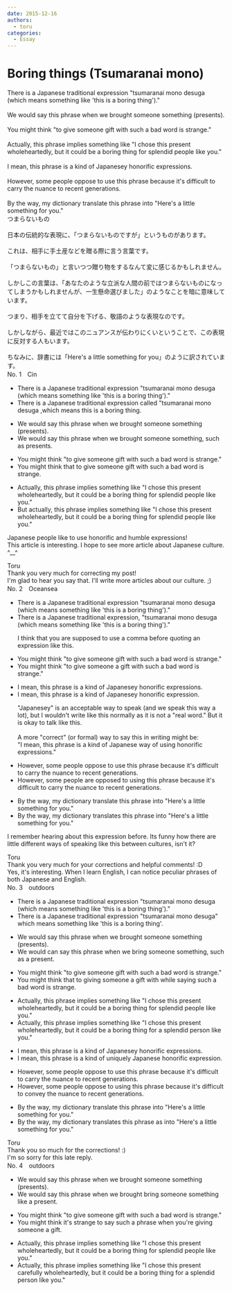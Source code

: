 ```yaml
---
date: 2015-12-16
authors:
  - toru
categories:
  - Essay
---
```


<h1 id="subject_show">Boring things (Tsumaranai mono)</h1>
<div class="date" hidden>Dec 16, 2015 10:30</div>
<div id="post"><div id="body_show_ori">
There is a Japanese traditional expression "tsumaranai mono desuga (which means something like 'this is a boring thing')."<br/><br/>We would say this phrase when we brought someone something (presents).<br/><br/>You might think "to give someone gift with such a bad word is strange."<br/><br/>Actually, this phrase implies something like "I chose this present wholeheartedly, but it could be a boring thing for splendid people like you."<br/><br/>I mean, this phrase is a kind of Japanesey honorific expressions.<br/><br/>However, some people oppose to use this phrase because it's difficult to carry the nuance to recent generations.<br/><br/>By the way, my dictionary translate this phrase into "Here's a little something for you."
</div></div>

<!-- more -->

<div id="post_ja"><div id="body_show_mo">
つまらないもの<br/><br/>日本の伝統的な表現に、「つまらないものですが」というものがあります。<br/><br/>これは、相手に手土産などを贈る際に言う言葉です。<br/><br/>「つまらないもの」と言いつつ贈り物をするなんて変に感じるかもしれません。<br/><br/>しかしこの言葉は、「あなたのような立派な人間の前ではつまらないものになってしまうかもしれませんが、一生懸命選びました」のようなことを暗に意味しています。<br/><br/>つまり、相手を立てて自分を下げる、敬語のような表現なのです。<br/><br/>しかしながら、最近ではこのニュアンスが伝わりにくいということで、この表現に反対する人もいます。<br/><br/>ちなみに、辞書には「Here's a little something for you」のように訳されています。
</div></div>
<div id="block"><div class="first_name"> No. 1　<span class="just_name">Cin</span></div><div id="block2">
<ul class="correction_field">
<li class="incorrect">There is a Japanese traditional expression "tsumaranai mono desuga (which means something like 'this is a boring thing')."</li>
<li class="corrected correct">
There is a Japanese traditional expression <span class="f_gray">called</span><span class="f_red"> </span>"tsumaranai mono desuga ,which means this is a boring thing.
</li>
</ul>
<ul class="correction_field">
<li class="incorrect">We would say this phrase when we brought someone something (presents).</li>
<li class="corrected correct">
We would say this phrase when we brought someone something, such as presents.
</li>
</ul>
<ul class="correction_field">
<li class="incorrect">You might think "to give someone gift with such a bad word is strange."</li>
<li class="corrected correct">
You might think that to give someone gift with such a bad word is strange.
</li>
</ul>
<ul class="correction_field">
<li class="incorrect">Actually, this phrase implies something like "I chose this present wholeheartedly, but it could be a boring thing for splendid people like you."</li>
<li class="corrected correct">
But actually, this phrase implies something like "I chose this present wholeheartedly, but it could be a boring thing for splendid people like you."
</li>
</ul>
<p class="comment_small">
 Japanese people like to use honorific and humble expressions!
 <br/>
 This article is interesting. I hope to see more article about Japanese culture. ^__^
</p>

</div><div class="name"><span class="just_name">Toru</span><br>
Thank you very much for correcting my post! <br/>I'm glad to hear you say that. I'll write more articles about our culture. ;)
</div>
</div>
<div id="block"><div class="first_name"> No. 2　<span class="just_name">Oceansea</span></div><div id="block2">
<ul class="correction_field">
<li class="incorrect">There is a Japanese traditional expression "tsumaranai mono desuga (which means something like 'this is a boring thing')."</li>
<li class="corrected correct">
There is a Japanese traditional expression, "tsumaranai mono desuga (which means something like 'this is a boring thing')."
<p class="correction_comment">I think that you are supposed to use a comma before quoting an expression like this.</p>
</li>
</ul>
<ul class="correction_field">
<li class="incorrect">You might think "to give someone gift with such a bad word is strange."</li>
<li class="corrected correct">
You might think "to give someone <span class="f_red">a</span> gift with such a bad word is strange."
</li>
</ul>
<ul class="correction_field">
<li class="incorrect">I mean, this phrase is a kind of Japanesey honorific expressions.</li>
<li class="corrected correct">
I mean, this phrase is a kind of Japanesey honorific expressio<span class="f_red">n</span>.
<p class="correction_comment">"Japanesey" is an acceptable way to speak (and we speak this way a lot), but I wouldn't write like this normally as it is not a "real word." But it is okay to talk like this.<br/><br/>A more "correct" (or formal) way to say this in writing might be:<br/>"I mean, this phrase is a kind of Japanese way of using honorific expressions."</p>
</li>
</ul>
<ul class="correction_field">
<li class="incorrect">However, some people oppose to use this phrase because it's difficult to carry the nuance to recent generations.</li>
<li class="corrected correct">
However, some people <span class="f_red">are </span>oppose<span class="f_red">d</span> to us<span class="f_blue">ing</span> this phrase because it's difficult to carry the nuance to recent generations.
</li>
</ul>
<ul class="correction_field">
<li class="incorrect">By the way, my dictionary translate this phrase into "Here's a little something for you."</li>
<li class="corrected correct">
By the way, my dictionary translate<span class="f_red">s</span> this phrase into "Here's a little something for you."
</li>
</ul>
<p class="comment_small">
 I remember hearing about this expression before. Its funny how there are little different ways of speaking like this between cultures, isn't it?
</p>

</div><div class="name"><span class="just_name">Toru</span><br>
Thank you very much for your corrections and helpful comments! :D<br/>Yes, it's interesting. When I learn English, I can notice peculiar phrases of both Japanese and English.
</div>
</div>
<div id="block"><div class="first_name"> No. 3　<span class="just_name">outdoors</span></div><div id="block2">
<ul class="correction_field">
<li class="incorrect">There is a Japanese traditional expression "tsumaranai mono desuga (which means something like 'this is a boring thing')."</li>
<li class="corrected correct">
There is a Japanese traditional expression "tsumaranai mono desuga<span class="f_blue">"</span> which means something like 'this is a boring thing'.
</li>
</ul>
<ul class="correction_field">
<li class="incorrect">We would say this phrase when we brought someone something (presents).</li>
<li class="corrected correct">
We <span class="sline">would</span> <span class="f_blue">can </span>say this phrase when we br<span class="f_blue">ing</span> someone something, <span class="f_blue">such as a </span>present.
</li>
</ul>
<ul class="correction_field">
<li class="incorrect">You might think "to give someone gift with such a bad word is strange."</li>
<li class="corrected correct">
You might think <span class="f_blue">that </span><span class="sline">to</span> giv<span class="f_blue">ing</span> someone <span class="f_red">a </span>gift <span class="sline">with</span> <span class="f_blue">while saying </span>such a bad word is strange.
</li>
</ul>
<ul class="correction_field">
<li class="incorrect">Actually, this phrase implies something like "I chose this present wholeheartedly, but it could be a boring thing for splendid people like you."</li>
<li class="corrected correct">
Actually, this phrase implies something like "I chose this present wholeheartedly, but it could be a boring thing for <span class="f_blue">a </span>splendid pe<span class="f_blue">rson</span> like you."
</li>
</ul>
<ul class="correction_field">
<li class="incorrect">I mean, this phrase is a kind of Japanesey honorific expressions.</li>
<li class="corrected correct">
I mean, this phrase is a <span class="sline">kind of</span> <span class="f_blue">uniquely </span>Japanese honorific expression.
</li>
</ul>
<ul class="correction_field">
<li class="incorrect">However, some people oppose to use this phrase because it's difficult to carry the nuance to recent generations.</li>
<li class="corrected correct">
However, some people oppose <span class="sline">to</span> us<span class="f_blue">ing</span> this phrase because it's difficult to c<span class="f_blue">onve</span>y the nuance to recent generations.
</li>
</ul>
<ul class="correction_field">
<li class="incorrect">By the way, my dictionary translate this phrase into "Here's a little something for you."</li>
<li class="corrected correct">
By the way, my dictionary translate<span class="f_red">s</span> this phrase <span class="f_blue">as</span> <span class="sline">into</span> "Here's a little something for you."
</li>
</ul>
</div><div class="name"><span class="just_name">Toru</span><br>
Thank you so much for the corrections! :)<br/>I'm so sorry for this late reply.
</div>
</div>
<div id="block"><div class="first_name"> No. 4　<span class="just_name">outdoors</span></div><div id="block2">
<ul class="correction_field">
<li class="incorrect">We would say this phrase when we brought someone something (presents).</li>
<li class="corrected correct">
We <span class="sline">would</span> say this phrase when we <span class="sline">brought</span> <span class="f_blue">bring</span> someone something <span class="f_blue">like a </span>present.
</li>
</ul>
<ul class="correction_field">
<li class="incorrect">You might think "to give someone gift with such a bad word is strange."</li>
<li class="corrected correct">
You might think <span class="f_blue">it's strange to say such a phrase when you're giving someone a gift.</span>
</li>
</ul>
<ul class="correction_field">
<li class="incorrect">Actually, this phrase implies something like "I chose this present wholeheartedly, but it could be a boring thing for splendid people like you."</li>
<li class="corrected correct">
Actually, this phrase implies something like "I chose this present <span class="f_blue">carefully</span> <span class="sline">wholeheartedly</span>, but it could be a boring thing for <span class="f_blue">a </span>splendid pe<span class="f_blue">rson</span> like you."
</li>
</ul>
</div></div>
